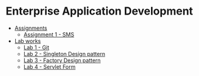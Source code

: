 # Enterprise Application Development

- [Assignments](https://github.com/Anu00parajuli/EAD_Labwork/tree/main/Enterprise%20Application%20Development%20(EAD)/assignments/assignment1)
    - [Assignment 1 - SMS](https://github.com/Anu00parajuli/EAD_Labwork/tree/main/Enterprise%20Application%20Development%20(EAD)/assignments/assignment1)
- [Lab works](https://github.com/Anu00parajuli/EAD_Labwork)
    - [Lab 1 - Git](https://github.com/Anu00parajuli/EAD_Labwork/tree/main/Enterprise%20Application%20Development%20(EAD)/labs/lab1)
    - [Lab 2 - Singleton Design pattern](https://github.com/Anu00parajuli/EAD_Labwork/tree/main/Enterprise%20Application%20Development%20(EAD)/labs/lab2)
    - [Lab 3 - Factory Design pattern](https://github.com/Anu00parajuli/EAD_Labwork/tree/main/Enterprise%20Application%20Development%20(EAD)/labs/lab3)
    - [Lab 4 - Servlet Form](https://github.com/Anu00parajuli/EAD_Labwork/tree/main/Enterprise%20Application%20Development%20(EAD)/labs/lab4)